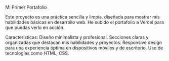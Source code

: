 Mi Primer Portafolio

Este proyecto es una práctica sencilla y limpia, diseñada para mostrar mis habilidades básicas en desarrollo web. He subido el portafolio a Vercel para que puedas verlo en acción.

Características:
Diseño minimalista y profesional.
Secciones claras y organizadas que destacan mis habilidades y proyectos.
Responsive design para una experiencia óptima en dispositivos móviles y de escritorio.
Uso de tecnologías como HTML, CSS.
